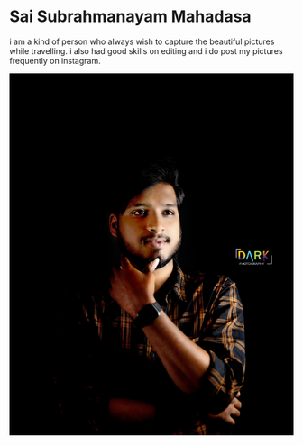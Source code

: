 # Sai Subrahmanayam Mahadasa

i am a kind of person who always wish to capture the beautiful pictures while travelling. i also had good skills on editing and i do post my pictures frequently on instagram.

![My picture](./my_picture.jpeg)